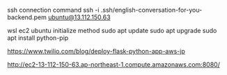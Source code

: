 ssh connection command
ssh -i .ssh/english-conversation-for-you-backend.pem ubuntu@13.112.150.63

wsl ec2 ubuntu initialize method
sudo apt update
sudo apt upgrade
sudo apt install python-pip


https://www.twilio.com/blog/deploy-flask-python-app-aws-jp

http://ec2-13-112-150-63.ap-northeast-1.compute.amazonaws.com:8080/